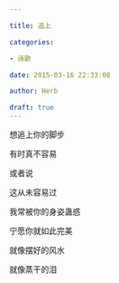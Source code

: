 ```yaml
---

title: 追上

categories:

- 诗歌

date: 2015-03-16 22:33:08

author: Herb

draft: true
---
```


想追上你的脚步

有时真不容易

或者说

这从未容易过

我常被你的身姿蛊惑

宁愿你就如此完美

就像摆好的风水

就像蒸干的泪